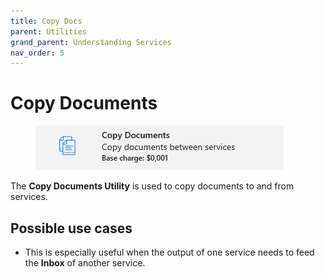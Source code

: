 ```yaml
---
title: Copy Docs
parent: Utilities
grand_parent: Understanding Services
nav_order: 5
---
```


# Copy Documents

<figure><img src="../../.gitbook/assets/image (17).png" alt=""><figcaption></figcaption></figure>

The **Copy Documents Utility** is used to copy documents to and from services.&#x20;

## Possible use cases

* This is especially useful when the output of one service needs to feed the **Inbox** of another service.

